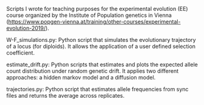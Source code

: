 Scripts I wrote for teaching purposes for the experimental evolution (EE) course organized by the Institute of Population genetics in Vienna (https://www.popgen-vienna.at/training/other-courses/experimental-evolution-2019/).

  W-F_simulations.py: Python script that simulates the evolutionary trajectory of a locus (for diploids). It allows the application of a user defined selection coefficient.

  estimate_drift.py: Python scripts that estimates and plots the expected allele count distribution under random genetic drift. It applies two different approaches: a hidden markov model and a diffusion model.

  trajectories.py: Python script that estimates allele frequencies from sync files and returns the average across replicates.
